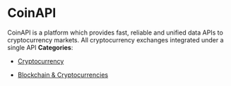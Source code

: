 # CoinAPI


CoinAPI is a platform which provides fast, reliable
and unified data APIs to cryptocurrency markets. All cryptocurrency exchanges integrated under a single API
**Categories**:

- [Cryptocurrency](https://github/awesome-apis/awesome-apis#cryptocurrency)

- [Blockchain & Cryptocurrencies](https://github/awesome-apis/awesome-apis#blockchain-and-cryptocurrencies)



